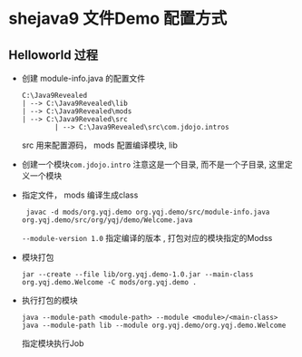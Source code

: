 # shejava9 文件Demo 配置方式

## Helloworld 过程

- 创建 module-info.java 的配置文件

  ```
  C:\Java9Revealed
  | --> C:\Java9Revealed\lib
  | --> C:\Java9Revealed\mods
  | --> C:\Java9Revealed\src
          | --> C:\Java9Revealed\src\com.jdojo.intros
  ```

  src 用来配置源码， mods 配置编译模块, lib 

- 创建一个模块```com.jdojo.intro``` 注意这是一个目录, 而不是一个子目录, 这里定义一个模块

- 指定文件， mods 编译生成class

  ```shell
   javac -d mods/org.yqj.demo org.yqj.demo/src/module-info.java org.yqj.demo/src/org/yqj/demo/Welcome.java
  ```

  ```--module-version 1.0``` 指定编译的版本 , 打包对应的模块指定的Modss

- 模块打包

  ```shell
  jar --create --file lib/org.yqj.demo-1.0.jar --main-class org.yqj.demo.Welcome -C mods/org.yqj.demo .
  ```

- 执行打包的模块

  ```shell
  java --module-path <module-path> --module <module>/<main-class>
  java --module-path lib --module org.yqj.demo/org.yqj.demo.Welcome
  ```

  指定模块执行Job

